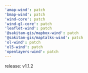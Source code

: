 ```yaml
---
'amap-wind': patch
'bmap-wind': patch
'wind-core': patch
'wind-gl-core': patch
'leaflet-wind': patch
'@sakitam-gis/mapbox-wind': patch
'@sakitam-gis/maptalks-wind': patch
'ol-wind': patch
'ol5-wind': patch
'openlayers-wind': patch
---
```


release: v1.1.2
